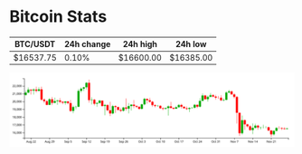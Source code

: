 # Bitcoin Stats

BTC/USDT|24h change|24h high|24h low|
|---|---|---|---|
|$16537.75|0.10%|$16600.00|$16385.00|

<img src="./chart.svg">
